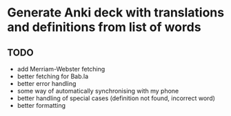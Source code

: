# Generate Anki deck with translations and definitions from list of words

## TODO
* add Merriam-Webster fetching
* better fetching for Bab.la
* better error handling
* some way of automatically synchronising with my phone
* better handling of special cases (definition not found, incorrect word)
* better formatting
